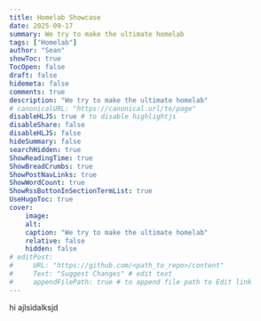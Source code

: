 ```yaml
---
title: Homelab Showcase
date: 2025-09-17
summary: We try to make the ultimate homelab
tags: ["Homelab"]
author: "Sean"
showToc: true
TocOpen: false
draft: false
hidemeta: false
comments: true
description: "We try to make the ultimate homelab"
# canonicalURL: "https://canonical.url/to/page"
disableHLJS: true # to disable highlightjs
disableShare: false
disableHLJS: false
hideSummary: false
searchHidden: true
ShowReadingTime: true
ShowBreadCrumbs: true
ShowPostNavLinks: true
ShowWordCount: true
ShowRssButtonInSectionTermList: true
UseHugoToc: true
cover:
    image: 
    alt: 
    caption: "We try to make the ultimate homelab" 
    relative: false 
    hidden: false 
# editPost:
#     URL: "https://github.com/<path_to_repo>/content"
#     Text: "Suggest Changes" # edit text
#     appendFilePath: true # to append file path to Edit link
---
```

hi
ajlsidalksjd